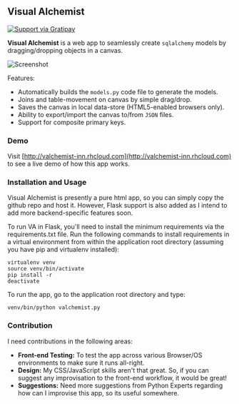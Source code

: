 ## Visual Alchemist

[![Support via Gratipay](https://cdn.rawgit.com/gratipay/gratipay-badge/2.3.0/dist/gratipay.png)](https://gratipay.com/prahladyeri/)

**Visual Alchemist** is a web app to seamlessly create `sqlalchemy` models by dragging/dropping objects in a canvas.

![Screenshot](https://github.com/prahladyeri/valchemist/raw/master/img/screenComposite.png)

Features:

- Automatically builds the `models.py` code file to generate the models.
- Joins and table-movement on canvas by simple drag/drop.
- Saves the canvas in local data-store (HTML5-enabled browsers only).
- Ability to export/import the canvas to/from `JSON` files.
- Support for composite primary keys.

### Demo

Visit [http://valchemist-inn.rhcloud.com](http://valchemist-inn.rhcloud.com) to see a live demo of how this app works.

### Installation and Usage

Visual Alchemist is presently a pure html app, so you can simply copy the github repo and host it. However, Flask support is also added as I intend to add more backend-specific features soon.

To run VA in Flask, you'll need to install the minimum requirements via the requirements.txt file. Run the following commands to install requirements in a virtual environment from within the application root directory (assuming you have pip and virtualenv installed): 

    virtualenv venv
    source venv/bin/activate
    pip install -r
    deactivate

To run the app, go to the application root directory and type:

    venv/bin/python valchemist.py
    	
	
### Contribution

I need contributions in the following areas:
- **Front-end Testing:** To test the app across various Browser/OS environments to make sure it runs all-right.
- **Design:** My CSS/JavaScript skills aren't that great. So, if you can suggest any improvisation to the front-end workflow, it would be great!
- **Suggestions:** Need more suggestions from Python Experts regarding how can I improvise this app, so its useful somewhere.